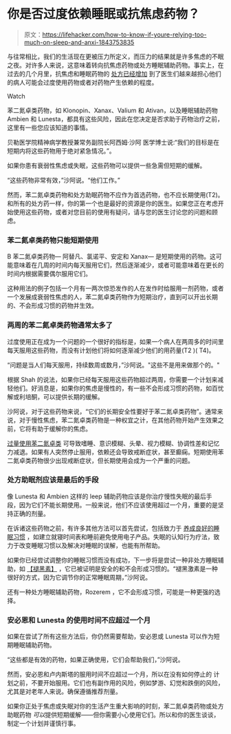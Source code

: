 # 你是否过度依赖睡眠或抗焦虑药物？

> 原文：<https://lifehacker.com/how-to-know-if-youre-relying-too-much-on-sleep-and-anxi-1843753835>

与往常相比，我们的生活现在更被压力所定义，而压力的结果就是许多焦虑的不眠之夜。对许多人来说，这意味着转向抗焦虑药物或处方睡眠辅助药物。事实上，在过去的几个月里，抗焦虑和睡眠药物的 [处方已经增加](https://www.wsj.com/articles/more-people-are-taking-drugs-for-anxiety-and-insomnia-and-doctors-are-worried-11590411600?mod=e2tw) 到了医生们越来越担心他们的病人可能会过度使用药物或者对药物产生依赖的程度。

Watch

苯二氮卓类药物，如 Klonopin、Xanax、Valium 和 Ativan，以及睡眠辅助药物 Ambien 和 Lunesta，都具有这些风险，因此在您决定是否求助于药物治疗之前，这里有一些您应该知道的事情。

贝勒医学院精神病学教授兼常务副院长阿西姆·沙阿 医学博士说:“我们的目标是在短期内将这些药物用于绝对紧急情况。”。

如果你患有衰弱性焦虑或失眠，这些药物可以提供一些急需但短期的缓解。

“这些药物非常有效，”沙阿说。“他们工作。”

然而，苯二氮卓类药物和处方助眠药物不应作为首选药物，也不应长期使用(T2)。和所有的处方药一样，你的第一个也是最好的资源是你的医生。如果您正在考虑开始使用这些药物，或者对您目前的使用有疑问，请与您的医生讨论您的问题和顾虑。

### 苯二氮卓类药物只能短期使用

B 苯二氮卓类药物— 阿替凡、氯诺平、安定和 Xanax— 是短期使用的药物。这可能意味着在几周的时间内每天服用它们，然后逐渐减少，或者可能意味着在更长的时间内根据需要偶尔服用它们。

这种用法的例子包括一个月有一两次惊恐发作的人在发作时给服用一剂药物，或者一个发展成衰弱性焦虑的人，苯二氮卓类药物作为短期治疗，直到可以开出长期的、不会形成习惯的药物并生效。

### 两周的苯二氮卓类药物通常太多了

过度使用正在成为一个问题的一个很好的指标是，如果一个病人在两周多的时间里每天服用这些药物，而没有计划他们将如何逐渐减少他们的用药量(T2 )( T4)。

“问题是当人们每天服用，持续数周或数月，”沙阿说。"这些不是用来做那个的。"

根据 Shah 的说法，如果你已经每天服用这些药物超过两周，你需要一个计划来减轻他们。好消息是，如果你的焦虑是慢性的，有一些不会形成习惯的药物，如百忧解或利培酮，可以提供长期的缓解。

沙阿说，对于这些药物来说，“它们的长期安全性要好于苯二氮卓类药物”。通常来说，对于慢性焦虑，苯二氮卓类药物是一种权宜之计，在其他药物开始产生效果之前，它将有助于缓解你的焦虑。

[过量使用苯二氮卓类](https://www.webmd.com/mental-health/addiction/benzodiazepine-abuse#2) 可导致嗜睡、意识模糊、头晕、视力模糊、协调性差和记忆力减退。如果有人突然停止服用，依赖还会导致戒断症状，甚至癫痫。短期使用苯二氮卓类药物很少出现戒断症状，但长期使用会成为一个严重的问题。

### 处方助眠剂应该是最后的手段

像 Lunesta 和 Ambien 这样的 leep 辅助药物应该是你治疗慢性失眠的最后手段，因为它们不能长期使用。一般来说，他们不应该使用超过一个月，重要的是坚持正确的剂量。

在诉诸这些药物之前，有许多其他方法可以首先尝试，包括致力于 [养成良好的睡眠习惯](https://lifehacker.com/how-to-sleep-when-the-world-is-falling-apart-1842712221) ，如建立就寝时间表和睡前避免使用电子产品。失眠的认知行为疗法，致力于改变睡眠习惯以及解决对睡眠的误解，也能有所帮助。

如果你已经尝试调整你的睡眠习惯而没有成功，下一步将是尝试一种非处方睡眠辅助，如 [【褪黑素】](https://lifehacker.com/taking-melatonin-isnt-a-sleep-hack-1843710197) ，它已被证明是安全的和不会形成习惯的。“褪黑激素是一种很好的方式，因为它调节你的正常睡眠周期，”沙阿说。

还有一种处方睡眠辅助药物，Rozerem ，它不会形成习惯，可能是一种更强的选择。

### 安必恩和 Lunesta 的使用时间不应超过一个月

如果在尝试了所有这些方法后，你仍然需要帮助，安必恩或 Lunesta 可以作为短期睡眠辅助药物。

“这些都是有效的药物，如果正确使用，它们会帮助我们，”沙阿说。

然而，安必恩和卢内斯塔的服用时间不应超过一个月，所以在没有如何停止的 计划之前，不要开始服用。它们也有副作用的风险，例如梦游、幻觉和跌倒的风险，尤其是对老年人来说。确保遵循推荐剂量。

如果你正处于焦虑或失眠对你的生活产生重大影响的时刻，苯二氮卓类药物或处方助眠药物 *可以*提供短期缓解——但你需要小心使用它们。所以和你的医生谈谈，制定一个计划并谨慎行事。